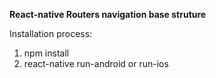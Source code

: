 
**React-native Routers navigation base struture**

Installation process:

1. npm install 
2. react-native run-android or run-ios

